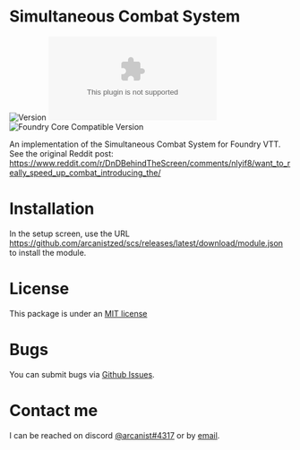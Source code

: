 # Simultaneous Combat System

![Version](https://img.shields.io/github/v/tag/arcanistzed/scs?label=Version&style=flat-square&color=2577a1) ![Latest Release Download Count](https://img.shields.io/github/downloads/arcanistzed/scs/latest/module.zip?label=Downloads&style=flat-square&color=9b43a8) ![Foundry Core Compatible Version](https://img.shields.io/badge/dynamic/json.svg?url=https%3A%2F%2Fraw.githubusercontent.com%2Farcanistzed%2Fscs%2Fmain%2Fmodule.json&label=Foundry%20Core%20Compatible%20Version&query=$.compatibleCoreVersion&style=flat-square&color=ff6400)

An implementation of the Simultaneous Combat System for Foundry VTT. See the original Reddit post: https://www.reddit.com/r/DnDBehindTheScreen/comments/nlyif8/want_to_really_speed_up_combat_introducing_the/

# Installation
In the setup screen, use the URL https://github.com/arcanistzed/scs/releases/latest/download/module.json to install the module.

# License
This package is under an [MIT license](LICENSE)

# Bugs
You can submit bugs via [Github Issues](https://github.com/arcanistzed/scs/issues/new/choose).

# Contact me
I can be reached on discord [@arcanist#4317](https://discord.com/users/455117777745870860) or by [email](mailto:arcanistzed@gmail.com?subject=scs%20module%20for%20Foundry%20VTT).
